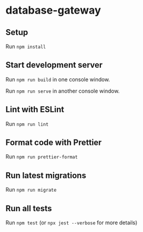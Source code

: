 # database-gateway

## Setup

Run `npm install`

## Start development server

Run `npm run build` in one console window.

Run `npm run serve` in another console window.

## Lint with ESLint

Run `npm run lint`

## Format code with Prettier

Run `npm run prettier-format`

## Run latest migrations

Run `npm run migrate`

## Run all tests

Run `npm test` (or `npx jest --verbose` for more details)
